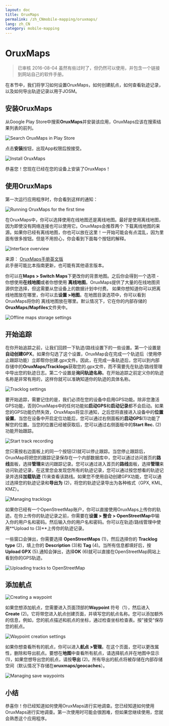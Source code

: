 ```yaml
---
layout: doc
title: OruxMaps
permalink: /zh_CNmobile-mapping/oruxmaps/
lang: zh_CN
category: mobile-mapping
---
```


OruxMaps
===============

> 已审核 2016-08-04 虽然有些过时了，但仍然可以使用，并包含一个链接到网站自己的软件手册。

在本节中，我们将学习如何设置OruxMaps，如何创建航点，如何查看轨迹记录，以及如何导出轨迹记录以用于JOSM。  

安装OruxMaps
------------------

从Google Play Store中搜索**OruxMaps**并安装该应用，OruxMaps应该在搜索结果列表的前列。  

![Search OruxMaps in Play Store][]

点击**安装**按钮，出现App权限后按接受。  

![Install OruxMaps][]

恭喜您！您现在已经在您的设备上安装了OruxMaps！  

使用OruxMaps
--------------------

第一次运行应用程序时，你会看到这样的通知：  

![Running OruxMaps for the first time][]

在OruxMaps中，你可以选择使用在线地图还是离线地图。最好是使用离线地图，因为即使没有网络连接也可以使用它。OruxMaps会推荐两个 下载离线地图的来源。如果你已经有离线地图，你也可以放在这里！一开始可能会有点混乱，因为里面有很多按钮。但是不用担心，你会看到下面每个按钮的解释。  

![Interface overview][]

来源： [OruxMaps手册英文版](http://www.google.com/url?q=http%3A%2F%2Fwww.oruxmaps.com%2Foruxmapsmanual_en.pdf&sa=D&sntz=1&usg=AFQjCNFY7Tk-Gzz9NFKy9WOsnfnn8x3Kwg)  
此手册可能比本指南更新，也可能有其他语言版本。  

你可以在**Maps \> Switch Maps**下更改你的背景地图。之后你会得到一个选项 - 你想使用**在线地图**或者你想使用
**离线地图**。OruxMaps提供了大量的在线地图资源供您选择，但这需要从您设备上的数据计划中付费。 如果你想知道你可以把离线地图放在哪里，你可以去**设置 \>地图**。在地图目录选项中，你可以看到OruxMaps将你的
离线地图放在哪里。默认情况下，它在你的内部存储的**OruxMaps/Mapfiles**文件夹中。  

![Offline maps storage settings][]

开始追踪
--------------

在你开始追踪之前，让我们回顾一下轨迹/路线设置下的一些设置。第一个设置是**自动创建GPX**。如果你勾选了这个设置，OruxMap会在完成一个轨迹后（使用停止跟踪功能）立即帮你创建.gpx文件。因此，在完成一条轨迹后，您可以到内部存储中的**OruxMaps/Tracklogs**获取您的.gpx文件，而不需要先在轨迹/路线管理中导出您的轨迹日志。第二个设置是**询问轨迹名称**。在开始追踪之前定义你的轨迹名称是非常有用的，这样你就可以准确知道你的轨迹的具体名称。  

![Tracklog settings][]

要开始追踪，需要记住的是，我们必须在您的设备中启用GPS功能。除非您激活GPS功能，否则OruxMaps中的任何功能如**启动GPS**和**启动记录**都不会启动。如果您的GPS功能仍然失效，OruxMaps将显示通知，之后您将直接进入设备中的**位置设置**。当您在设备中开启定位功能后，您可以通过右侧面板的**启动GPS**(1)功能了解您的位置。当您的位置已经被获取后，您可以通过右侧面板中的**Start Rec.** (2)功能开始跟踪。  

![Start track recording][]

您只需按右边面板上的同一个按钮(2)就可以停止跟踪。当您停止跟踪后，OruxMap将把您的跟踪记录保存在一个内部数据库中，您可以通过访问首页的**路线**面板，选择**管理**来访问跟踪记录。您可以通过进入首页的**路线**面板，选择**管理**来访问轨迹记录，在这里您会发现您所有的轨迹记录，您可以通过按您想看的轨迹记录并选择**加载轨迹** (1)来查看该路线。如果您不使用自动创建GPX功能，您可以通过选择您的轨迹记录和**导出为** (2)，将您的轨迹记录导出为各种格式（GPX, KML, KMZ）。  

![Managing tracklogs][]

如果你已经有一个OpenStreetMap账户，你可以直接使用OruxMaps上传你的轨迹。在你上传你的轨迹记录之前，你需要在**设置 \> 整合 \> OpenStreetMap**中输入你的用户名和密码。然后输入你的用户名和密码。你可以在轨迹/路线管理中使用**Upload to (3)**上传你的轨迹记录。  

一些窗口会弹出，你需要选择 **OpenStreetMaps** (1)，然后选择你的 **Tracklog type** (2)，填上你的 **Description** (3)和 **Tag** (4)。当所有信息都填好后，按**Upload GPX** (5).通知会弹出，选择**OK** (6)就可以直接在OpenStreetMap网站上看到你的GPS轨迹。  

![Uploading tracks to OpenStreetMap][]

添加航点
---------------------

![Creating a waypoint][]

如果您想添加航点，您需要进入页面顶部的**Waypoint** 符号（1），然后进入**Create** (2)。它将带您进入航点创建页面，并填写您的航点名称。您可以添加额外的信息，例如，您的航点描述和航点的坐标，通过检查坐标检查表。按"接受"保存您的航点。  

![Waypoint creation settings][]

如果你想查看所有的航点，你可以进入**航点 \>管理**。在这个页面，您可以更改属性，删除和导出航点。要想在**地图**中查看所有航点，请选择航点并在地图中显示 (1)，如果您想导出您的航点，请按**导出** (2)。所有导出的航点将被存储在内部存储空间（默认情况下存储在**oruxmaps/geocaches**）。  

![Managing save waypoints][]

小结
-----------

恭喜你！你已经知道如何使用OruxMaps进行实地调查。您已经知道如何使用OruxMaps进行实地调查。第一次使用时可能会很困难，但如果您继续使用，您就会熟悉这个应用程序。   

[Search OruxMaps in Play Store]: /images/mobile-mapping/oruxmaps_image00.png
[Install OruxMaps]: /images/mobile-mapping/oruxmaps_image03.png
[Running OruxMaps for the first time]: /images/mobile-mapping/oruxmaps_image01.png
[Interface overview]: /images/mobile-mapping/oruxmaps_image09.png
[Offline maps storage settings]: /images/mobile-mapping/oruxmaps_image06.png
[Tracklog settings]: /images/mobile-mapping/oruxmaps_image11.png
[Start track recording]: /images/mobile-mapping/oruxmaps_image02.png
[Managing tracklogs]: /images/mobile-mapping/oruxmaps_image10.png
[Uploading tracks to OpenStreetMap]: /images/mobile-mapping/oruxmaps_image05.png
[Creating a waypoint]: /images/mobile-mapping/oruxmaps_image07.png
[Waypoint creation settings]: /images/mobile-mapping/oruxmaps_image08.png
[Managing save waypoints]: /images/mobile-mapping/oruxmaps_image04.png